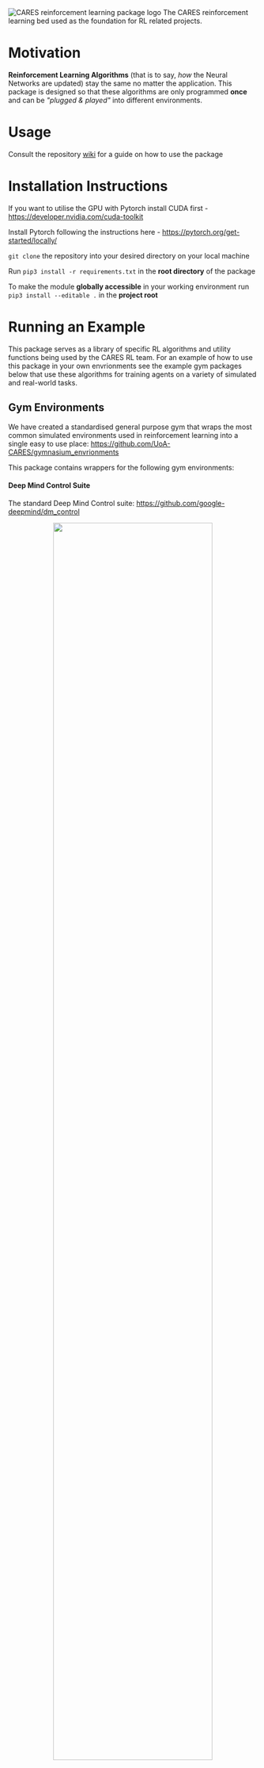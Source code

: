 <img src="./media/logo.png" alt="CARES reinforcement learning package logo" />
The CARES reinforcement learning bed used as the foundation for RL related projects.

# Motivation
**Reinforcement Learning Algorithms** (that is to say, *how* the Neural Networks are updated) stay the same no matter the application. This package is designed so that these algorithms are only programmed **once** and can be *"plugged & played"* into different environments.

# Usage
Consult the repository [wiki](https://github.com/UoA-CARES/cares_reinforcement_learning/wiki) for a guide on how to use the package

# Installation Instructions
If you want to utilise the GPU with Pytorch install CUDA first - https://developer.nvidia.com/cuda-toolkit

Install Pytorch following the instructions here - https://pytorch.org/get-started/locally/

`git clone` the repository into your desired directory on your local machine

Run `pip3 install -r requirements.txt` in the **root directory** of the package

To make the module **globally accessible** in your working environment run `pip3 install --editable .` in the **project root**

# Running an Example
This package serves as a library of specific RL algorithms and utility functions being used by the CARES RL team. For an example of how to use this package in your own envrionments see the example gym packages below that use these algorithms for training agents on a variety of simulated and real-world tasks. 

## Gym Environments
We have created a standardised general purpose gym that wraps the most common simulated environments used in reinforcement learning into a single easy to use place:  https://github.com/UoA-CARES/gymnasium_envrionments 

This package contains wrappers for the following gym environments:

#### Deep Mind Control Suite
The standard Deep Mind Control suite: https://github.com/google-deepmind/dm_control

<p align="center">
    <img src="./media/dmcs.png" style="width: 80%;"/>
</p>

#### OpenAI Gymnasium
The standard OpenAI Gymnasium: https://github.com/Farama-Foundation/Gymnasium 

<p align="center">
    <img src="./media/openai.jpg" style="width: 80%;" />
</p>

#### Game Boy Emulator
Environment running Gameboy games utilising the pyboy wrapper: https://github.com/UoA-CARES/pyboy_environment 

<p align="center">
    <img src="./media/mario.png" style="width: 40%;" />
    <img src="./media/pokemon.png" style="width: 40%;"/>
</p>

## Gripper Gym
The gripper gym contains all the code for training our dexterous robotic manipulators: https://github.com/UoA-CARES/gripper_gym

<p align="center">
<img src="./media/rotation_task-min.jpg" style="width: 40%;"/>
<img src="./media/translation_task-min.jpg" style="width: 40%;"/>
</p>


## F1Tenth Autonmous Racing
The Autonmous F1Tenth package contains all the code for training our F1Tenth platforms to autonmously race: https://github.com/UoA-CARES/autonomous_f1tenth 

<p align="center">
    <img src="./media/f1tenth-min.png" style="width: 80%;"/>
</p>

# Utilities
CARES RL provides a number of useful utility functions and classes for generating consistent results across the team. These utilities should be utilised in the new envrionments we build to test our approaches.

## configurations.py
Provides baseline dataclasses for environment, training, and algorithm configurations to allow for consistent recording of training parameters. 

## RLParser.py
Provides a means of loading enevironment, training, and algorithm configurations through command line or configuration files. Enables consistent tracking of parameters when running training on various algorithms.

## Record.py
The Record class allows data to be saved into a consistent format during training. This allows all data to be consistently formatted for plotting against each other for fair and consistent evaluation.

All data from a training run is saved into '~/cares_rl_logs'. A folder will be created for each training run named as 'seed/ALGORITHM-TASK-YY_MM_DD:HH:MM:SS', e.g. '10/TD3-HalfCheetah-v4-23_10_11_08:47:22'. This folder will contain the following directories and information saved during the training session:

```
ALGORITHM-TASK-YY_MM_DD:HH:MM:SS/
├─ SEED
|  ├─ env_config.py
|  ├─ alg_config.py
|  ├─ train_config.py
|  ├─ data
|  |  ├─ train.csv
|  |  ├─ eval.csv
|  ├─ figures
|  |  ├─ eval.png
|  |  ├─ train.png
|  ├─ models
|  |  ├─ model.pht
|  |  ├─ CHECKPOINT_N.pht
|  |  ├─ ...
|  ├─ videos
|  |  ├─ STEP.mp4
|  |  ├─ ...
├─ SEED...
├─ ...
```

## plotting.py
The plotting utility will plot the data contained in the training data. An example of how to plot the data from one or multiple training sessions together is shown below. Running 'python3 plotter.py -h' will provide details on the plotting parameters.

```
python3 plotter.py -s ~/cares_rl_logs -d ~/cares_rl_logs/ALGORITHM-TASK-YY_MM_DD:HH:MM:SS
```

## NetworkFactory.py
A factory class for creating a baseline RL algorithm that has been implemented into the CARES RL package. 

## MemoryFactory.py
A factory class for creating a memory buffer that has been implemented into the CARES RL package.

# Package Structure

```
cares_reinforcement_learning/
├─ algorithm/
├─ policy/
│  │  ├─ TD3.py
│  │  ├─ ...
│  ├─ value/
│  │  ├─ DQN.py
│  │  ├─ ...
├─ networks/
│  ├─ DQN/
│  │  ├─ network.py
│  ├─ TD3.py/
│  │  ├─ actor.py
│  │  ├─ critic.py
│  ├─ ...
├─ memory/
│  ├─ prioritised_replay_buffer.py
├─ util/
│  ├─ network_factory.py
│  ├─ ...

```
`algorithm`: contains update mechanisms for neural networks as defined by the algorithm.

`networks`: contains standard neural networks that can be used with each algortihm

`memory`: contains the implementation of various memory buffers - e.g. Priotised Experience Replay

`util`: contains common utility classes

# Supported Algorithms
| Algorithm   | Observation Space          | Action Space | Paper Reference |
| ----------- | -------------------------- | ------------ | --------------- |
| DQN         | Vector                     | Discrete     | [DQN Paper](https://arxiv.org/abs/1312.5602) |
| DoubleDQN   | Vector                     | Discrete     | [DoubleDQN Paper](https://arxiv.org/abs/1509.06461) |
| DuelingDQN  | Vector                     | Discrete     | [DuelingDQN Paper](https://arxiv.org/abs/1511.06581) |
| ----------- | -------------------------- | ------------ | --------------- |
| PPO         | Vector                     | Continuous   | [PPO Paper](https://arxiv.org/abs/1707.06347) |
| DDPG        | Vector                     | Continuous   | [DDPG Paper](https://arxiv.org/pdf/1509.02971v5.pdf) |
| TD3         | Vector                     | Continuous   | [TD3 Paper](https://arxiv.org/abs/1802.09477v3) |
| SAC         | Vector                     | Continuous   | [SAC Paper](https://arxiv.org/abs/1812.05905) |
| PERTD3      | Vector                     | Continuous   | [PERTD3 Paper](https://arxiv.org/abs/1511.05952) |
| PERSAC      | Vector                     | Continuous   | [PERSAC Paper](https://arxiv.org/abs/1511.05952) |
| PALTD3      | Vector                     | Continuous   | [PALTD3 Paper](https://arxiv.org/abs/2007.06049) |
| LAPTD3      | Vector                     | Continuous   | [LAPTD3 Paper](https://arxiv.org/abs/2007.06049) |
| LAPSAC      | Vector                     | Continuous   | [LAPSAC Paper](https://arxiv.org/abs/2007.06049) |
| LA3PTD3     | Vector                     | Continuous   | [LA3PTD3 Paper](https://arxiv.org/abs/2209.00532) |
| LA3PSAC     | Vector                     | Continuous   | [LA3PSAC Paper](https://arxiv.org/abs/2209.00532) |
| MAPERTD3    | Vector                     | Continuous   | [MAPERTD3 Paper](https://openreview.net/pdf?id=WuEiafqdy9H) |
| MAPERSAC    | Vector                     | Continuous   | [MAPERSAC Paper](https://openreview.net/pdf?id=WuEiafqdy9H) |
| RDTD3       | Vector                     | Continuous   | WIP |
| RDSAC       | Vector                     | Continuous   | WIP |
| REDQ        | Vector                     | Continuous   | [REDQ Paper](https://arxiv.org/pdf/2101.05982.pdf) |
| TQC         | Vector                     | Continuous   | [TQC Paper](https://arxiv.org/abs/1812.05905) |
| CTD4        | Vector                     | Continuous   | [CTD4 Paper](https://arxiv.org/abs/2405.02576) |
| ----------- | -------------------------- | ------------ | --------------- |
| NaSATD3     | Image                      | Continuous   | In Submission |
| TD3AE       | Image                      | Continuous   | [TD3AE Paper](https://arxiv.org/abs/1910.01741) |
| SACAE       | Image                      | Continuous   | [SACAE Paper](https://arxiv.org/abs/1910.01741) |